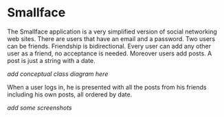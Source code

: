 # Smallface #

The Smallface application is a very simplified version of social networking web sites. There are users that have an email and a password. Two users can be friends. Friendship is bidirectional. Every user can add any other user as a friend, no acceptance is needed. Moreover users add posts. A post is just a string with a date.

_add conceptual class diagram here_

When a user logs in, he is presented with all the posts from his friends including his own posts, all ordered by date.

_add some screenshots_